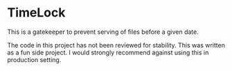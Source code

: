 # TimeLock

This is a gatekeeper to prevent serving of files before a given date.

The code in this project has not been reviewed for stability. This was written as a fun side project. I would strongly recommend against using this in production setting.
